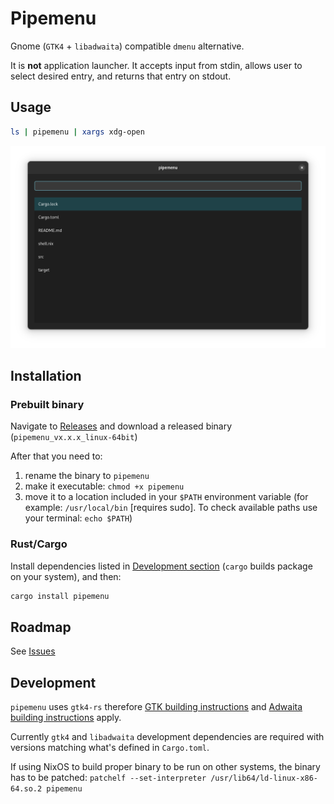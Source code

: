 # Pipemenu

Gnome (`GTK4` + `libadwaita`) compatible `dmenu` alternative.

It is **not** application launcher. It accepts input from stdin, allows user to select desired entry, and returns that entry on stdout.

## Usage

```sh
ls | pipemenu | xargs xdg-open
```

![alt text](screenshot.png)

## Installation

### Prebuilt binary

Navigate to [Releases](https://github.com/soanvig/pipemenu/releases) and download a released binary (`pipemenu_vx.x.x_linux-64bit`)

After that you need to:

1. rename the binary to `pipemenu`
2. make it executable: `chmod +x pipemenu`
3. move it to a location included in your `$PATH` environment variable (for example: `/usr/local/bin` [requires sudo]. To check available paths use your terminal: `echo $PATH`)

### Rust/Cargo

Install dependencies listed in [Development section](#development) (`cargo` builds package on your system), and then:

```sh
cargo install pipemenu
```

## Roadmap

See [Issues](https://github.com/soanvig/pipemenu/labels/enhancement)

## Development

`pipemenu` uses `gtk4-rs` therefore [GTK building instructions](https://gtk-rs.org/gtk4-rs/stable/latest/book/installation_linux.html) and [Adwaita building instructions](https://gtk-rs.org/gtk4-rs/stable/latest/book/libadwaita.html) apply.

Currently `gtk4` and `libadwaita` development dependencies are required with versions matching what's defined in `Cargo.toml`.

If using NixOS to build proper binary to be run on other systems, the binary has to be patched: `patchelf --set-interpreter /usr/lib64/ld-linux-x86-64.so.2 pipemenu`
